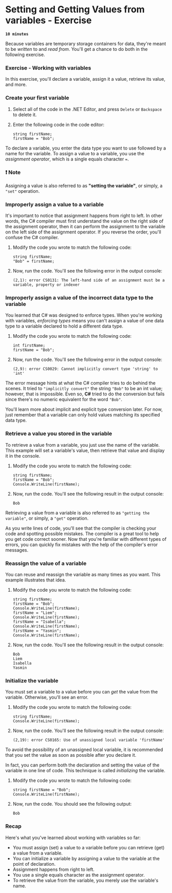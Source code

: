 # Setting and Getting Values from variables - Exercise

**`10 minutes`**

Because variables are temporary storage containers for data, they're meant to be *written* to and *read from*. You'll get a chance to do both in the following exercise.

### Exercise - Working with variables

In this exercise, you'll declare a variable, assign it a value, retrieve its value, and more.

### Create your first variable

1. Select all of the code in the .NET Editor, and press `Delete` or `Backspace` to delete it.

2. Enter the following code in the code editor:

     ```
     string firstName;
     firstName = "Bob";
     ```

To declare a variable, you enter the data type you want to use followed by a name for the variable. To assign a value to a variable, you use the *assignment operator*, which is a single equals character `=`.

### ❗ Note

Assigning a value is also referred to as **"setting the variable"**, or simply, a `"set"` operation.


### Improperly assign a value to a variable

It's important to notice that assignment happens from right to left. In other words, the C# compiler must first understand the value on the right side of the assignment operator, then it can perform the assignment to the variable on the left side of the assignment operator. If you reverse the order, you'll confuse the C# compiler.

1. Modify the code you wrote to match the following code:

     ```
     string firstName;
     "Bob" = firstName;
     ```

2. Now, run the code. You'll see the following error in the output console:

     ```
     (2,1): error CS0131: The left-hand side of an assignment must be a variable, property or indexer
     ```

### Improperly assign a value of the incorrect data type to the variable

You learned that C# was designed to enforce types. When you're working with variables, *enforcing types* means you can't assign a value of one data type to a variable declared to hold a different data type.

1. Modify the code you wrote to match the following code:

     ```
     int firstName;
     firstName = "Bob";
     ```

2. Now, run the code. You'll see the following error in the output console:

     ```
     (2,9): error CS0029: Cannot implicitly convert type 'string' to 'int'
     ```

The error message hints at what the C# compiler tries to do behind the scenes. It tried to `"implicitly convert"` the string `"Bob"` to be an int value; however, that is impossible. Even so, **C#** tried to do the conversion but fails since there's no numeric equivalent for the word `"Bob"`.

You'll learn more about implicit and explicit type conversion later. For now, just remember that a variable can only hold values matching its specified data type.


### Retrieve a value you stored in the variable

To retrieve a value from a variable, you just use the name of the variable. This example will set a variable's value, then retrieve that value and display it in the console.

1. Modify the code you wrote to match the following code:

     ```
     string firstName;
     firstName = "Bob";
     Console.WriteLine(firstName);
     ```

2. Now, run the code. You'll see the following result in the output console:

     ```
     Bob
     ```

Retrieving a value from a variable is also referred to as `"getting the variable"`, or simply, a `"get"` operation.

As you write lines of code, you'll see that the compiler is checking your code and spotting possible mistakes. The compiler is a great tool to help you get code correct sooner. Now that you're familiar with different types of errors, you can quickly fix mistakes with the help of the compiler's error messages.


### Reassign the value of a variable

You can reuse and reassign the variable as many times as you want. This example illustrates that idea.

1. Modify the code you wrote to match the following code:

     ```
     string firstName;
     firstName = "Bob";
     Console.WriteLine(firstName);
     firstName = "Liem";
     Console.WriteLine(firstName);
     firstName = "Isabella";
     Console.WriteLine(firstName);
     firstName = "Yasmin";
     Console.WriteLine(firstName);
     ```

2. Now, run the code. You'll see the following result in the output console:

     ```
     Bob
     Liem
     Isabella
     Yasmin
     ```

### Initialize the variable

You must set a variable to a value before you can *get* the value from the variable. Otherwise, you'll see an error.

1. Modify the code you wrote to match the following code:

     ```
     string firstName;
     Console.WriteLine(firstName);
     ```

2. Now, run the code. You'll see the following result in the output console:

     ```
     (2,19): error CS0165: Use of unassigned local variable 'firstName'
     ```

To avoid the possibility of an unassigned local variable, it is recommended that you set the value as soon as possible after you declare it.

In fact, you can perform both the declaration and setting the value of the variable in one line of code. This technique is called *initializing* the variable.

1. Modify the code you wrote to match the following code:

     ```
     string firstName = "Bob";
     Console.WriteLine(firstName);
     ```


2. Now, run the code. You should see the following output:

     ```
     Bob
     ```

### Recap

Here's what you've learned about working with variables so far:

- You must assign (set) a value to a variable before you can retrieve (get) a value from a variable.
- You can initialize a variable by assigning a value to the variable at the point of declaration.
- Assignment happens from right to left.
- You use a single equals character as the assignment operator.
- To retrieve the value from the variable, you merely use the variable's name.
